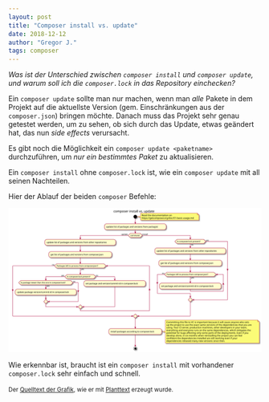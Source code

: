 ```yaml
---
layout: post
title: "Composer install vs. update"
date: 2018-12-12
author: "Gregor J."
tags: composer
---
```


_Was ist der Unterschied zwischen `composer install` und `composer update`, und warum soll ich die `composer.lock` in das Repository einchecken?_

Ein `composer update` sollte man nur machen, wenn man _alle_ Pakete in dem Projekt auf die aktuellste Version (gem. Einschränkungen aus der `composer.json`) bringen möchte. 
Danach muss das Projekt sehr genau getestet werden, um zu sehen, ob sich durch das Update, etwas geändert hat, das nun _side effects_ verursacht.

Es gibt noch die Möglichkeit ein `composer update <paketname>` durchzuführen, um _nur ein bestimmtes Paket_ zu aktualisieren.

Ein `composer install` ohne `composer.lock` ist, wie ein `composer update` mit all seinen Nachteilen.

Hier der Ablauf der beiden `composer` Befehle:

[![composer install vs. update][res-svg]][res-svg]

Wie erkennbar ist, braucht ist ein `composer install` mit vorhandener `composer.lock` sehr einfach und schnell.

<small>Der [Quelltext der Grafik][res-txt], wie er mit [Planttext][planttext] erzeugt wurde.</small>

[res-svg]: ressource/composer-install-vs-update.svg
[res-txt]: ressource/composer-install-vs-update.txt
[planttext]: https://www.planttext.com/
